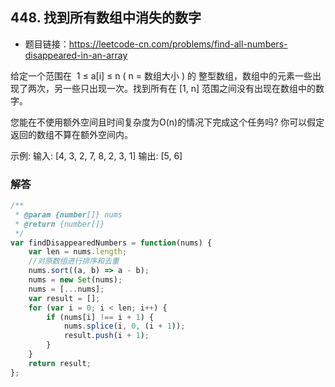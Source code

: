 ## 448. 找到所有数组中消失的数字

* 题目链接：https://leetcode-cn.com/problems/find-all-numbers-disappeared-in-an-array

给定一个范围在  1 ≤ a[i] ≤ n ( n = 数组大小 ) 的 整型数组，数组中的元素一些出现了两次，另一些只出现一次。找到所有在 [1, n] 范围之间没有出现在数组中的数字。

您能在不使用额外空间且时间复杂度为O(n)的情况下完成这个任务吗? 你可以假定返回的数组不算在额外空间内。

示例:
输入:
[4, 3, 2, 7, 8, 2, 3, 1]
输出:
[5, 6]

### 解答

``` javascript
/**
 * @param {number[]} nums
 * @return {number[]}
 */
var findDisappearedNumbers = function(nums) {
    var len = nums.length;
    //对原数组进行排序和去重
    nums.sort((a, b) => a - b);
    nums = new Set(nums);
    nums = [...nums];
    var result = [];
    for (var i = 0; i < len; i++) {
        if (nums[i] !== i + 1) {
            nums.splice(i, 0, (i + 1));
            result.push(i + 1);
        }
    }
    return result;
};
```

